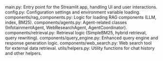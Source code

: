 main.py: Entry point for the Streamlit app, handling UI and user interactions.
config.py: Configuration settings and environment variable loading.
components/rag_components.py: Logic for loading RAG components (LLM, index, BM25).
components/agents.py: Agent-related classes (InfotainmentAgent, WebResearchAgent, AgentCoordinator).
components/retrieval.py: Retrieval logic (SimpleBM25, hybrid retrieval, query rewriting).
components/query_engine.py: Enhanced query engine and response generation logic.
components/web_search.py: Web search tool for external data retrieval.
utils/helpers.py: Utility functions for chat history and other helpers.